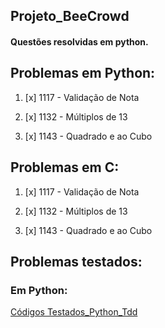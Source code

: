 ## Projeto_BeeCrowd

#### Questões resolvidas em python.

## Problemas em Python:

1. [x] 1117 - Validação de Nota

2. [x] 1132 - Múltiplos de 13

3. [x] 1143 - Quadrado e ao Cubo

## Problemas em C:

1. [x] 1117 - Validação de Nota

2. [x] 1132 - Múltiplos de 13

3. [x] 1143 - Quadrado e ao Cubo

## Problemas testados:
### Em Python:
[Códigos Testados_Python_Tdd](https://github.com/ThaysonScript/Projeto_BeeCrowd/tree/main/Python_tdd)

![]()
![]()
